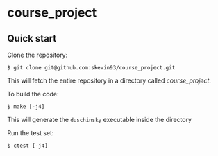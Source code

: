 # course_project
## Quick start

Clone the repository:
```
$ git clone git@github.com:skevin93/course_project.git
```

This will fetch the entire repository in a directory called *course_project*.

To build the code:
```
$ make [-j4]
```
This will generate the `duschinsky` executable inside the directory

Run the test set:
```
$ ctest [-j4]
```